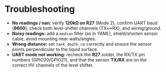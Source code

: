 # Troubleshooting

* **No readings / nan:** verify **120kΩ on R27** (Mode 2), confirm UART baud (**9600**), check both level-shifter channels (TX↔RX), and wiring/ground.
* **Noisy readings:** add a `median` filter (as in YAML), shield/shorten sensor cable, avoid mounting near walls/angles.
* **Wrong distance:** set `tank_depth_cm` correctly and ensure the sensor points perpendicular to the liquid surface.
* **UART mode not working:** recheck the **R27** solder, the RX/TX pin numbers (GPIO20/GPIO21), and that the sensor **TX/RX** are on the correct HV channels of the level shifter.

